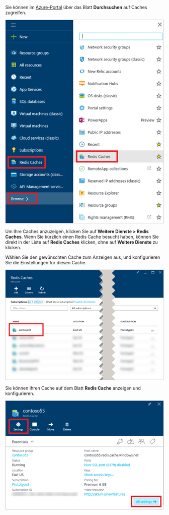 Sie können im [Azure-Portal](https://portal.azure.com) über das Blatt **Durchsuchen** auf Caches zugreifen.

![Azure Redis Cache: Blatt „Durchsuchen“](media/redis-cache-browse/redis-cache-browse.png)

Um Ihre Caches anzuzeigen, klicken Sie auf **Weitere Dienste > Redis Caches**. Wenn Sie kürzlich einen Redis Cache besucht haben, können Sie direkt in der Liste auf **Redis Caches** klicken, ohne auf **Weitere Dienste** zu klicken.

Wählen Sie den gewünschten Cache zum Anzeigen aus, und konfigurieren Sie die Einstellungen für diesen Cache.

![Azure Redis Cache: Cacheliste durchsuchen](media/redis-cache-browse/redis-caches.png)

Sie können Ihren Cache auf dem Blatt **Redis Cache** anzeigen und konfigurieren.

![Redis Cache: Alle Einstellungen](media/redis-cache-browse/redis-cache-blade.png)



<!--HONumber=Dec16_HO3-->


